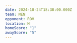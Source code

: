 ```yaml
---
date: 2024-10-24T18:30:00.000Z
team: MEN
opponent: ROV
location: H
homeScore: "1"
awayScore: "5"
---
```

